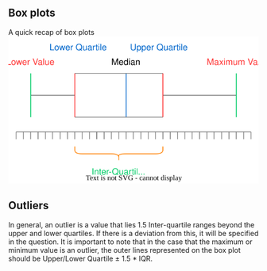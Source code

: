 ## Box plots
A quick recap of box plots  
![Example Box Plot](./../../Images/generic_box_plot.drawio.svg)

## Outliers
In general, an outlier is a value that lies 1.5 Inter-quartile ranges beyond the upper and lower quartiles. If there is a deviation from this, it will be specified in the question.
It is important to note that in the case that the maximum or minimum value is an outlier, the outer lines represented on the box plot should be Upper/Lower Quartile $\pm$ 1.5 * IQR.
